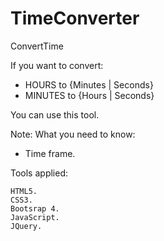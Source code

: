 # TimeConverter
ConvertTime

If you want to convert:
* HOURS to {Minutes | Seconds}
* MINUTES to {Hours | Seconds}

You can use this tool.

Note: What you need to know:

  *  Time frame.

Tools applied:

    HTML5.
    CSS3.
    Bootsrap 4.
    JavaScript.
    JQuery.
